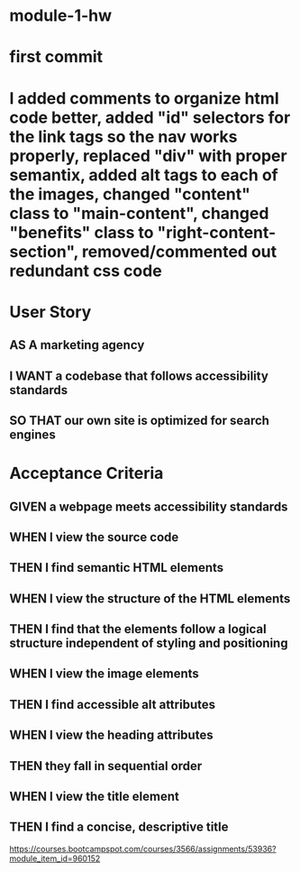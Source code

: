 # module-1-hw

# first commit

# I added comments to organize html code better, added "id" selectors for the <a> link tags so the nav works properly, replaced "div" with proper semantix, added alt tags to each of the images, changed "content" class to "main-content", changed "benefits" class to "right-content-section", removed/commented out redundant css code

# User Story

## AS A marketing agency
## I WANT a codebase that follows accessibility standards
## SO THAT our own site is optimized for search engines


# Acceptance Criteria

## GIVEN a webpage meets accessibility standards
## WHEN I view the source code
## THEN I find semantic HTML elements
## WHEN I view the structure of the HTML elements
## THEN I find that the elements follow a logical structure independent of styling and positioning
## WHEN I view the image elements
## THEN I find accessible alt attributes
## WHEN I view the heading attributes
## THEN they fall in sequential order
## WHEN I view the title element
## THEN I find a concise, descriptive title

<!-- User Story and Acceptance Criteria Copied from module 1 Challenge -->
https://courses.bootcampspot.com/courses/3566/assignments/53936?module_item_id=960152

